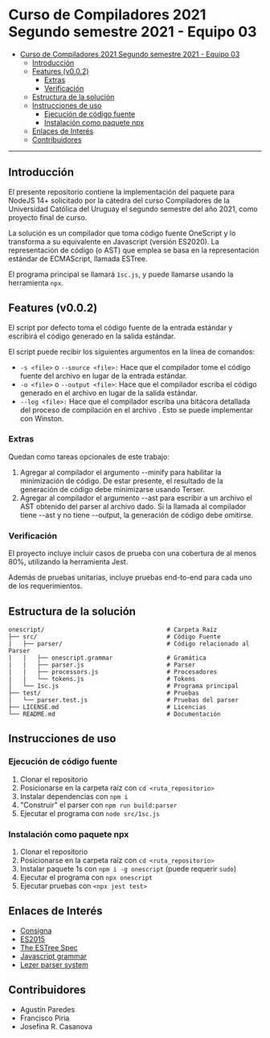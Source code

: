 # Curso de Compiladores 2021 Segundo semestre 2021 - Equipo 03

- [Curso de Compiladores 2021 Segundo semestre 2021 - Equipo 03](#curso-de-compiladores-2021-segundo-semestre-2021---equipo-03)
  - [Introducción](#introducción)
  - [Features (v0.0.2)](#features-v002)
    - [Extras](#extras)
    - [Verificación](#verificación)
  - [Estructura de la solución](#estructura-de-la-solución)
  - [Instrucciones de uso](#instrucciones-de-uso)
    - [Ejecución de código fuente](#ejecución-de-código-fuente)
    - [Instalación como paquete npx](#instalación-como-paquete-npx)
  - [Enlaces de Interés](#enlaces-de-interés)
  - [Contribuidores](#contribuidores)

- - -

## Introducción

El presente repositorio contiene la implementación del paquete para NodeJS 14+ solicitado por la cátedra del curso Compiladores de la Universidad Católica del Uruguay el segundo semestre del año 2021, como proyecto final de curso.

La solución es un compilador que toma código fuente OneScript y lo transforma a su equivalente en Javascript (versión ES2020). La representación de código (o AST) que emplea se basa en la representación estándar de ECMAScript, llamada ESTree.

El programa principal se llamará ``1sc.js``, y puede llamarse usando la herramienta ``npx``.

## Features (v0.0.2)

El script por defecto toma el código fuente de la entrada estándar y escribirá el código generado en la salida estándar.

El script puede recibir los siguientes argumentos en la línea de comandos:

- ``-s <file>`` o ``--source <file>:`` Hace que el compilador tome el código fuente del archivo <file> en lugar
de la entrada estándar.
- ``-o <file>`` o ``--output <file>``: Hace que el compilador escriba el código generado en el archivo <file>
en lugar de la salida estándar.
- ``--log <file>:`` Hace que el compilador escriba una bitácora detallada del proceso de compilación en el archivo <file>. Esto se puede implementar con Winston.

### Extras

Quedan como tareas opcionales de este trabajo:

1. Agregar al compilador el argumento --minify para habilitar la minimización de código. De estar presente, el resultado de la generación de código debe minimizarse usando Terser.
2. Agregar al compilador el argumento --ast <file> para escribir a un archivo el AST obtenido del parser al archivo dado. Si la llamada al compilador tiene --ast y no tiene --output, la generación de código debe omitirse.

### Verificación

El proyecto incluye incluir casos de prueba con una cobertura de al menos 80%, utilizando la herramienta Jest.

Además de pruebas unitarias, incluye pruebas end-to-end para cada uno de los requerimientos.

## Estructura de la solución

```
onescript/                                  # Carpeta Raíz
├── src/                                    # Código Fuente
|   ├── parser/                             # Código relacionado al Parser
|   |   ├── onescript.grammar               # Gramática
|   |   ├── parser.js                       # Parser
|   |   ├── processors.js                   # Procesadores
|   |   └── tokens.js                       # Tokens
│   └── 1sc.js                              # Programa principal
├── test/                                   # Pruebas
|   └── parser.test.js                      # Pruebas del parser
├── LICENSE.md                              # Licencias
└── README.md                               # Documentación
```

## Instrucciones de uso

### Ejecución de código fuente

1. Clonar el repositorio
2. Posicionarse en la carpeta raíz con `cd <ruta_repositorio>`
3. Instalar dependencias con `npm i`
4. "Construir" el parser con `npm run build:parser`
5. Ejecutar el programa con `node src/1sc.js`

### Instalación como paquete npx

1. Clonar el repositorio
2. Posicionarse en la carpeta raíz con `cd <ruta_repositorio>`
3. Instalar paquete 1s con `npm i -g onescript` (puede requerir `sudo`)
4. Ejecutar el programa con `npx onescript`
5. Ejecutar pruebas con `<npx jest test>`

## Enlaces de Interés

- [Consigna](./COMPIL-Proyecto%202021.pdf)
- [ES2015](https://github.com/estree/estree/blob/master/es2015.md)
- [The ESTree Spec](https://github.com/estree/estree)
- [Javascript grammar](https://github.com/lezer-parser/javascript)
- [Lezer parser system](https://lezer.codemirror.net/)

## Contribuidores

- Agustín Paredes
- Francisco Piria
- Josefina R. Casanova
